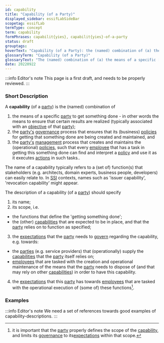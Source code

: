 ```yaml
---
id: capability
title: "Capability (of a Party)"
displayed_sidebar: essifLabSideBar
scopetag: essifLab
termType: concept
term: capability
formPhrases: capabilit{yies}, capabilit{yies}-of-a-party
status: draft
grouptags:
hoverText: "Capability (of a Party): the (named) combination of (a) the Party's means to get something done, (b) the Party's Governance process that that ensures that its (business) Policies for getting that something done are being created and maintained, and (c) the Party's Management process that creates and maintains the (operational) Policies, such that every Employee that has a task in getting this something done can find and interpret a Policy and use it as it executes Actions in such tasks."
glossaryTerm: "Capability (of a Party)"
glossaryText: "The (named) combination of (a) the means of a specific [party](@) to get something done, (b) the [party](@) [governance](@) process that ensures that its (business) [policies](@) for getting that something done are being created and maintained, and (c) the [party](@) [management](@) process that creates and maintains the (operational) [policies](@), such that every [employee](@) that has a task in getting this something done can find and interpret a [policy](@) and use it as it executes [action](@) in such tasks."
date: 20220922
---
```


:::info Editor's note
This page is a first draft, and needs to be properly reviewed.
:::
### Short Description

A **capability** (of a [party](@)) is the (named) combination of
1. the means of a specific [party](@) to get something done - in other words the means to ensure that certain results are realized (typically associated with an [objective](@) of that [party](@));
2. the [party's](@) [governance](@) process that ensures that its (business) [policies](@) for getting that something done are being created and maintained, and
3. the [party's](@) [management](@) process that creates and maintains the (operational) [policies](@), such that every [employee](@) that has a task in getting this something done can find and interpret a [policy](@) and use it as it executes [actions](@) in such tasks..

The name of a capability typically refers to a (set of) function(s) that stakeholders (e.g. architects, domain experts, business people, developers) can easily relate to. In [SSI](self-sovereign-identity@) contexts, names such as 'issuer capability', 'revocation capability' might appear.

The description of a capability (of a [party](@)) should specify
1. its name;
2. its scope, i.e.
  - the functions that define the 'getting something done';
  - the (other) [capabilities](@) that are expected to be in place, and that the [party](@) relies on to function as specified;
3. the [expectations](@) that the [party](@) needs to [govern](governance@) regarding the capability, e.g. towards:
  - the [parties](@) (e.g. service providers) that (operationally) supply the [capabilities](@) that the [party](@) itself relies on;
  - [employees](@) that are tasked with the creation and operational maintenance of the means that the [party](@) needs to dispose of (and that may rely on other [capabilities](@)) in order to have this capability.
4. the [expectations](@) that this [party](@) has towards [employees](@) that are tasked with the operational execution of (some of) these functions[^1].

[^1]: it is important that the [party](@) properly defines the scope of the [capability](@), and limits its [governance](@) to its[expectations](@) within that scope.

### Examples

:::info Editor's note
We need a set of references towards good examples of capability-descriptions.
:::